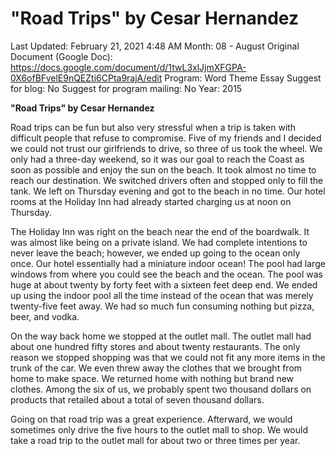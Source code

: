 # "Road Trips" by Cesar Hernandez

Last Updated: February 21, 2021 4:48 AM
Month: 08 - August
Original Document (Google Doc): https://docs.google.com/document/d/1twL3xlJjmXFGPA-0X6ofBFvelE9nQEZti6CPta9rajA/edit
Program: Word Theme Essay
Suggest for blog: No
Suggest for program mailing: No
Year: 2015

**"Road Trips" by Cesar Hernandez**

Road trips can be fun but also very stressful when a trip is taken with difficult people that refuse to compromise. Five of my friends and I decided we could not trust our girlfriends to drive, so three of us took the wheel. We only had a three-day weekend, so it was our goal to reach the Coast as soon as possible and enjoy the sun on the beach. It took almost no time to reach our destination. We switched drivers often and stopped only to fill the tank. We left on Thursday evening and got to the beach in no time. Our hotel rooms at the Holiday Inn had already started charging us at noon on Thursday.

The Holiday Inn was right on the beach near the end of the boardwalk. It was almost like being on a private island. We had complete intentions to never leave the beach; however, we ended up going to the ocean only once. Our hotel essentially had a miniature indoor ocean! The pool had large windows from where you could see the beach and the ocean. The pool was huge at about twenty by forty feet with a sixteen feet deep end. We ended up using the indoor pool all the time instead of the ocean that was merely twenty-five feet away. We had so much fun consuming nothing but pizza, beer, and vodka.

On the way back home we stopped at the outlet mall. The outlet mall had about one hundred fifty stores and about twenty restaurants. The only reason we stopped shopping was that we could not fit any more items in the trunk of the car. We even threw away the clothes that we brought from home to make space. We returned home with nothing but brand new clothes. Among the six of us, we probably spent two thousand dollars on products that retailed about a total of seven thousand dollars.

Going on that road trip was a great experience. Afterward, we would sometimes only drive the five hours to the outlet mall to shop. We would take a road trip to the outlet mall for about two or three times per year.
